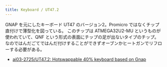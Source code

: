 ```yaml
---
title: Keyboard / UT47.2
---
```


GNAP を元にしたキーボード UT47 のバージョン2。Promicro ではなくチップ直付けで薄型化を図っている。
このチップは ATMEGA32U2-MU というものが使われていて、QNF という形式の表面にチップの足が出ないタイプのチップ。なのではんだごてではんだ付けすることができずオーブンかヒートガンでリフローする必要がある。



- [ai03\-2725/UT47\.2: Hotswappable 40% keyboard based on Gnap](https://github.com/ai03-2725/UT47.2)

